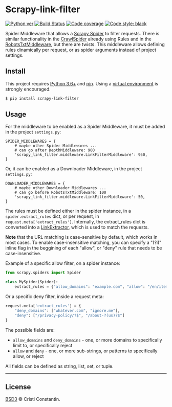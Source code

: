 # Scrapy-link-filter

  [![Python ver][python-image]][python-url]
  [![Build Status][build-image]][build-url]
  [![Code coverage][cover-image]][cover-url]
  [![Code style: black](https://img.shields.io/badge/code%20style-black-000000.svg)](https://github.com/ambv/black)

Spider Middleware that allows a [Scrapy Spider](https://scrapy.readthedocs.io/en/latest/topics/spiders.html) to filter requests.
There is similar functionality in the [CrawlSpider](https://scrapy.readthedocs.io/en/latest/topics/spiders.html#crawlspider) already using Rules and in the [RobotsTxtMiddleware](https://scrapy.readthedocs.io/en/latest/topics/downloader-middleware.html#module-scrapy.downloadermiddlewares.robotstxt), but there are twists.
This middleware allows defining rules dinamically per request, or as spider arguments instead of project settings.


## Install

This project requires [Python 3.6+](https://www.python.org/) and [pip](https://pip.pypa.io/). Using a [virtual environment](https://virtualenv.pypa.io/) is strongly encouraged.

```sh
$ pip install scrapy-link-filter
```


## Usage

For the middleware to be enabled as a Spider Middleware, it must be added in the project `settings.py`:

```
SPIDER_MIDDLEWARES = {
    # maybe other Spider Middlewares ...
    # can go after DepthMiddleware: 900
    'scrapy_link_filter.middleware.LinkFilterMiddleware': 950,
}
```

Or, it can be enabled as a Downloader Middleware, in the project `settings.py`:

```
DOWNLOADER_MIDDLEWARES = {
    # maybe other Downloader Middlewares ...
    # can go before RobotsTxtMiddleware: 100
    'scrapy_link_filter.middleware.LinkFilterMiddleware': 50,
}
```

The rules must be defined either in the spider instance, in a `spider.extract_rules` dict, or per request, in `request.meta['extract_rules']`.
Internally, the extract_rules dict is converted into a [LinkExtractor](https://docs.scrapy.org/en/latest/topics/link-extractors.html), which is used to match the requests.

**Note** that the URL matching is case-sensitive by default, which works in most cases. To enable case-insensitive matching, you can specify a "(?i)" inline flag in the beggining of each "allow", or "deny" rule that needs to be case-insensitive.


Example of a specific allow filter, on a spider instance:

```py
from scrapy.spiders import Spider

class MySpider(Spider):
    extract_rules = {"allow_domains": "example.com", "allow": "/en/items/"}
```

Or a specific deny filter, inside a request meta:

```py
request.meta['extract_rules'] = {
    "deny_domains": ["whatever.com", "ignore.me"],
    "deny": ["/privacy-policy/?$", "/about-?(us)?$"]
}
```

The possible fields are:
* `allow_domains` and `deny_domains` - one, or more domains to specifically limit to, or specifically reject
* `allow` and `deny` - one, or more sub-strings, or patterns to specifically allow, or reject

All fields can be defined as string, list, set, or tuple.

-----

## License

[BSD3](LICENSE) © Cristi Constantin.


[build-image]: https://github.com/croqaz/scrapy-link-filter/workflows/Python/badge.svg
[build-url]: https://github.com/croqaz/scrapy-link-filter/actions
[cover-image]: https://codecov.io/gh/croqaz/scrapy-link-filter/branch/master/graph/badge.svg
[cover-url]: https://codecov.io/gh/croqaz/scrapy-link-filter
[python-image]: https://img.shields.io/badge/Python-3.6-blue.svg
[python-url]: https://python.org
